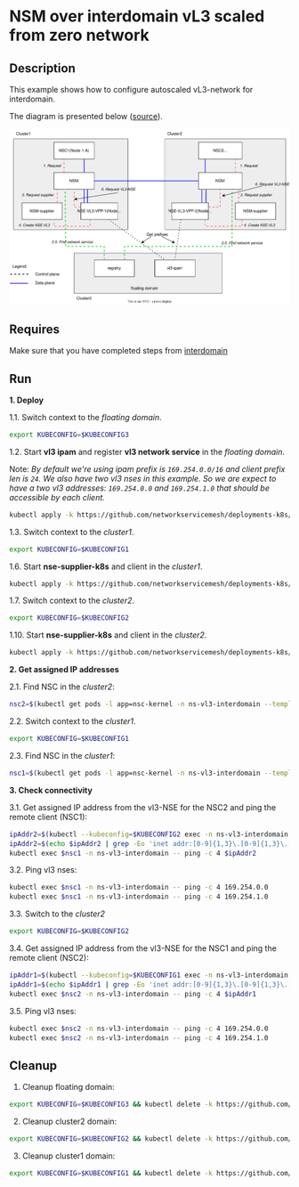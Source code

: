 # NSM over interdomain vL3 scaled from zero network

## Description

This example shows how to configure autoscaled vL3-network for interdomain.

The diagram is presented below ([source](https://drive.google.com/file/d/1Fv0g6N-wqlA1VKoeNAoysb6W3JAn8OTe/view?usp=sharing)).

![NSM kernel2kernel Diagram](./floating_vl3_autoscale.svg "NSM Kernel2Kernel Scheme")

## Requires

Make sure that you have completed steps from [interdomain](../../)

## Run

**1. Deploy**

1.1. Switch context to the *floating domain*.

```bash
export KUBECONFIG=$KUBECONFIG3
```

1.2. Start **vl3 ipam** and register **vl3 network service** in the *floating domain*.


Note: *By default we're using ipam prefix is `169.254.0.0/16` and client prefix len is `24`. We also have two vl3 nses in this example. So we are expect to have a two vl3 addresses: `169.254.0.0` and `169.254.1.0` that should be accessible by each client.*


```bash
kubectl apply -k https://github.com/networkservicemesh/deployments-k8s/examples/floating_interdomain/usecases/FloatingVl3-scale-from-zero/cluster3?ref=76c7bf04cf37dcd73a5e1c846934bc4a7f938c05
```

1.3. Switch context to the *cluster1*.

```bash
export KUBECONFIG=$KUBECONFIG1
```

1.6. Start **nse-supplier-k8s** and client in the *cluster1*.

```bash
kubectl apply -k https://github.com/networkservicemesh/deployments-k8s/examples/floating_interdomain/usecases/FloatingVl3-scale-from-zero/cluster1?ref=76c7bf04cf37dcd73a5e1c846934bc4a7f938c05
```

1.7. Switch context to the *cluster2*.

```bash
export KUBECONFIG=$KUBECONFIG2
```

1.10. Start **nse-supplier-k8s** and client in the *cluster2*.

```bash
kubectl apply -k https://github.com/networkservicemesh/deployments-k8s/examples/floating_interdomain/usecases/FloatingVl3-scale-from-zero/cluster2?ref=76c7bf04cf37dcd73a5e1c846934bc4a7f938c05
```

**2. Get assigned IP addresses**

2.1. Find NSC in the *cluster2*:

```bash
nsc2=$(kubectl get pods -l app=nsc-kernel -n ns-vl3-interdomain --template '{{range .items}}{{.metadata.name}}{{"\n"}}{{end}}')
```

2.2. Switch context to the *cluster1*.

```bash
export KUBECONFIG=$KUBECONFIG1
```

2.3. Find NSC in the *cluster1*:

```bash
nsc1=$(kubectl get pods -l app=nsc-kernel -n ns-vl3-interdomain --template '{{range .items}}{{.metadata.name}}{{"\n"}}{{end}}')
```

**3. Check connectivity**

3.1. Get assigned IP address from the vl3-NSE for the NSC2 and ping the remote client (NSC1):
```bash
ipAddr2=$(kubectl --kubeconfig=$KUBECONFIG2 exec -n ns-vl3-interdomain $nsc2 -- ifconfig nsm-1)
ipAddr2=$(echo $ipAddr2 | grep -Eo 'inet addr:[0-9]{1,3}\.[0-9]{1,3}\.[0-9]{1,3}\.[0-9]{1,3}'| cut -c 11-)
kubectl exec $nsc1 -n ns-vl3-interdomain -- ping -c 4 $ipAddr2
```

3.2. Ping vl3 nses:
```bash
kubectl exec $nsc1 -n ns-vl3-interdomain -- ping -c 4 169.254.0.0
kubectl exec $nsc1 -n ns-vl3-interdomain -- ping -c 4 169.254.1.0
```

3.3. Switch to the *cluster2*
```bash
export KUBECONFIG=$KUBECONFIG2
```

3.4. Get assigned IP address from the vl3-NSE for the NSC1 and ping the remote client (NSC2):
```bash
ipAddr1=$(kubectl --kubeconfig=$KUBECONFIG1 exec -n ns-vl3-interdomain $nsc1 -- ifconfig nsm-1)
ipAddr1=$(echo $ipAddr1 | grep -Eo 'inet addr:[0-9]{1,3}\.[0-9]{1,3}\.[0-9]{1,3}\.[0-9]{1,3}'| cut -c 11-)
kubectl exec $nsc2 -n ns-vl3-interdomain -- ping -c 4 $ipAddr1
```

3.5. Ping vl3 nses:
```bash
kubectl exec $nsc2 -n ns-vl3-interdomain -- ping -c 4 169.254.0.0
kubectl exec $nsc2 -n ns-vl3-interdomain -- ping -c 4 169.254.1.0
```

## Cleanup

1. Cleanup floating domain:

```bash
export KUBECONFIG=$KUBECONFIG3 && kubectl delete -k https://github.com/networkservicemesh/deployments-k8s/examples/floating_interdomain/usecases/FloatingVl3-scale-from-zero/cluster3?ref=76c7bf04cf37dcd73a5e1c846934bc4a7f938c05
```

2. Cleanup cluster2 domain:

```bash
export KUBECONFIG=$KUBECONFIG2 && kubectl delete -k https://github.com/networkservicemesh/deployments-k8s/examples/floating_interdomain/usecases/FloatingVl3-scale-from-zero/cluster2?ref=76c7bf04cf37dcd73a5e1c846934bc4a7f938c05
```

3. Cleanup cluster1 domain:

```bash
export KUBECONFIG=$KUBECONFIG1 && kubectl delete -k https://github.com/networkservicemesh/deployments-k8s/examples/floating_interdomain/usecases/FloatingVl3-scale-from-zero/cluster1?ref=76c7bf04cf37dcd73a5e1c846934bc4a7f938c05
```
